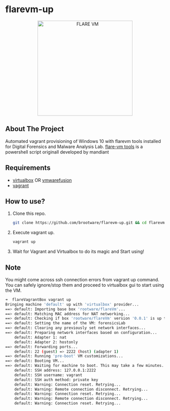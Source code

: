 # flarevm-up

<p align="center">
  <img width="300" height="300" src="https://raw.githubusercontent.com/mandiant/flare-vm/master/flarevm.png?raw=true" alt="FLARE VM"/>
</p>

## About The Project

Automated vagrant provisioning of Windows 10 with flarevm tools installed for Digital Forensics and Malware Analysis Lab. [flare-vm tools](https://github.com/mandiant/flare-vm) is a powershell script originall developed by mandiant

## Requirements

- [virtualbox](https://www.virtualbox.org/wiki/Downloads) OR [vmwarefusion](https://customerconnect.vmware.com/web/vmware/evalcenter?p=fusion-player-personal)
- [vagrant](https://www.vagrantup.com/docs/installation)

## How to use?

1. Clone this repo.

   ```bash
   git clone https://github.com/brootware/flarevm-up.git && cd flarevm-up
   ```

2. Execute vagrant up.

   ```bash
   vagrant up
   ```

3. Wait for Vagrant and Virtualbox to do its magic and Start using!

## Note

You might come across ssh connection errors from vagrant up command. You can safely ignore/stop them and proceed to virtualbox gui to start using the VM.

```bash
➜  flareVagrantBox vagrant up
Bringing machine 'default' up with 'virtualbox' provider...
==> default: Importing base box 'rootware/flareVm'...
==> default: Matching MAC address for NAT networking...
==> default: Checking if box 'rootware/flareVm' version '0.0.1' is up to date...
==> default: Setting the name of the VM: forensicsLab
==> default: Clearing any previously set network interfaces...
==> default: Preparing network interfaces based on configuration...
    default: Adapter 1: nat
    default: Adapter 2: hostonly
==> default: Forwarding ports...
    default: 22 (guest) => 2222 (host) (adapter 1)
==> default: Running 'pre-boot' VM customizations...
==> default: Booting VM...
==> default: Waiting for machine to boot. This may take a few minutes...
    default: SSH address: 127.0.0.1:2222
    default: SSH username: vagrant
    default: SSH auth method: private key
    default: Warning: Connection reset. Retrying...
    default: Warning: Remote connection disconnect. Retrying...
    default: Warning: Connection reset. Retrying...
    default: Warning: Remote connection disconnect. Retrying...
    default: Warning: Connection reset. Retrying...
```
